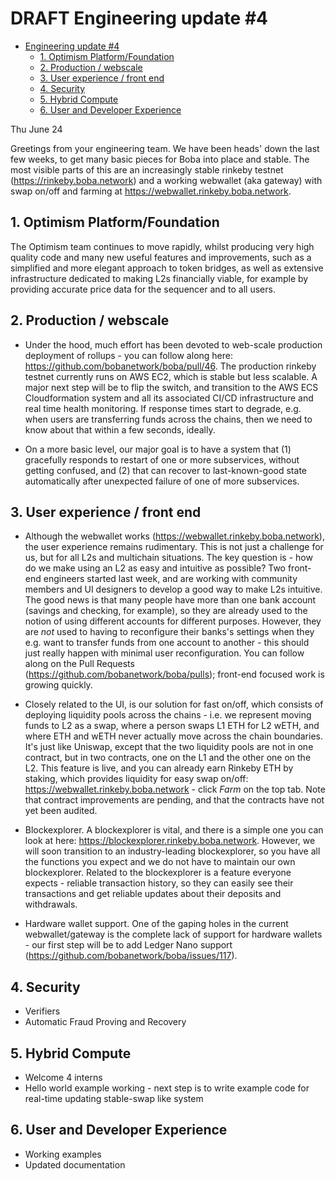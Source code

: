 # DRAFT Engineering update #4

- [Engineering update #4](#engineering-update--4)
  * [1. Optimism Platform/Foundation](#1-optimism-platform-foundation)
  * [2. Production / webscale](#2-production---webscale)
  * [3. User experience / front end](#3-user-experience---front-end)
  * [4. Security](#4-security)
  * [5. Hybrid Compute](#5-hybrid-compute)
  * [6. User and Developer Experience](#6-user-and-developer-experience)

Thu June 24

Greetings from your engineering team. We have been heads' down the last few weeks, to get many basic pieces for Boba into place and stable. The most visible parts of this are an increasingly stable rinkeby testnet (https://rinkeby.boba.network) and a working webwallet (aka gateway) with swap on/off and farming at https://webwallet.rinkeby.boba.network.

## 1. Optimism Platform/Foundation

The Optimism team continues to move rapidly, whilst producing very high quality code and many new useful features and improvements, such as a simplified and more elegant approach to token bridges, as well as extensive infrastructure dedicated to making L2s financially viable, for example by providing accurate price data for the sequencer and to all users.

## 2. Production / webscale

* Under the hood, much effort has been devoted to web-scale production deployment of rollups - you can follow along here: https://github.com/bobanetwork/boba/pull/46. The production rinkeby testnet currently runs on AWS EC2, which is stable but less scalable. A major next step will be to flip the switch, and transition to the AWS ECS Cloudformation system and all its associated CI/CD infrastructure and real time health monitoring. If response times start to degrade, e.g. when users are transferring funds across the chains, then we need to know about that within a few seconds, ideally.

* On a more basic level, our major goal is to have a system that (1) gracefully responds to restart of one or more subservices, without getting confused, and (2) that can recover to last-known-good state automatically after unexpected failure of one of more subservices.

## 3. User experience / front end

* Although the webwallet works (https://webwallet.rinkeby.boba.network), the user experience remains rudimentary. This is not just a challenge for us, but for all L2s and multichain situations. The key question is - how do we make using an L2 as easy and intuitive as possible? Two front-end engineers started last week, and are working with community members and UI designers to develop a good way to make L2s intuitive. The good news is that many people have more than one bank account (savings and checking, for example), so they are already used to the notion of using different accounts for different purposes. However, they are *not* used to having to reconfigure their banks's settings when they e.g. want to transfer funds from one account to another - this should just really happen with minimal user reconfiguration. You can follow along on the Pull Requests (https://github.com/bobanetwork/boba/pulls); front-end focused work is growing quickly.

* Closely related to the UI, is our solution for fast on/off, which consists of deploying liquidity pools across the chains - i.e. we represent moving funds to L2 as a swap, where a person swaps L1 ETH for L2 wETH, and where ETH and wETH never actually move across the chain boundaries. It's just like Uniswap, except that the two liquidity pools are not in one contract, but in two contracts, one on the L1 and the other one on the L2. This feature is live, and you can already earn Rinkeby ETH by staking, which provides liquidity for easy swap on/off: https://webwallet.rinkeby.boba.network - click *Farm* on the top tab. Note that contract improvements are pending, and that the contracts have not yet been audited.

* Blockexplorer. A blockexplorer is vital, and there is a simple one you can look at here: https://blockexplorer.rinkeby.boba.network. However, we will soon transition to an industry-leading blockexplorer, so you have all the functions you expect and we do not have to maintain our own blockexplorer. Related to the blockexplorer is a feature everyone expects - reliable transaction history, so they can easily see their transactions and get reliable updates about their deposits and withdrawals.

* Hardware wallet support. One of the gaping holes in the current webwallet/gateway is the complete lack of support for hardware wallets - our first step will be to add Ledger Nano support (https://github.com/bobanetwork/boba/issues/117).

## 4. Security

* Verifiers
* Automatic Fraud Proving and Recovery

## 5. Hybrid Compute

* Welcome 4 interns
* Hello world example working - next step is to write example code for real-time updating stable-swap like system

## 6. User and Developer Experience

* Working examples
* Updated documentation
